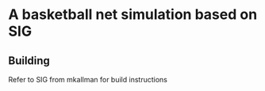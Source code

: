 # A basketball net simulation based on SIG

## Building

Refer to SIG from mkallman for build instructions

